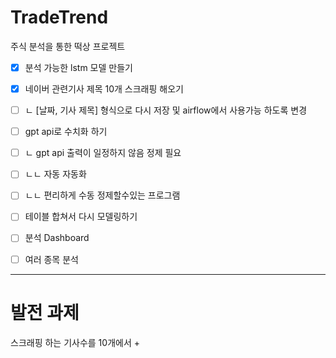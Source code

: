 # TradeTrend
주식 분석을 통한 떡상 프로젝트

- [x] 분석 가능한 lstm 모델 만들기
- [x] 네이버 관련기사 제목 10개 스크래핑 해오기
- [ ] ㄴ [날짜, 기사 제목] 형식으로 다시 저장 및 airflow에서 사용가능 하도록 변경
- [ ] gpt api로 수치화 하기
- [ ] ㄴ gpt api 출력이 일정하지 않음 정제 필요
- [ ] ㄴㄴ 자동 자동화
- [ ] ㄴㄴ 편리하게 수동 정제할수있는 프로그램
- [ ] 테이블 합쳐서 다시 모델링하기
- [ ] 분석 Dashboard
- [ ] 여러 종목 분석


-----------------------------------------------------------------------------------------------------------------------------------------
# 발전 과제
스크래핑 하는 기사수를 10개에서 +
